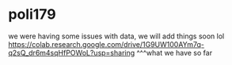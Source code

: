 # poli179
we were having some issues with data, we will add things soon lol
https://colab.research.google.com/drive/1G9UW100AYm7q-q2sQ_dr6m4sqHfPOWoL?usp=sharing
^^^what we have so far
